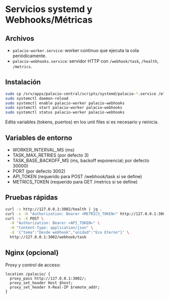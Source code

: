 # Servicios systemd y Webhooks/Métricas

## Archivos
- `palacio-worker.service`: worker continuo que ejecuta la cola periódicamente.
- `palacio-webhooks.service`: servidor HTTP con `/webhook/task`, `/health`, `/metrics`.

## Instalación
```bash
sudo cp /srv/apps/palacio-central/scripts/systemd/palacio-*.service /etc/systemd/system/
sudo systemctl daemon-reload
sudo systemctl enable palacio-worker palacio-webhooks
sudo systemctl start palacio-worker palacio-webhooks
sudo systemctl status palacio-worker palacio-webhooks
```

Edita variables (tokens, puertos) en los unit files si es necesario y reinicia.

## Variables de entorno
- WORKER_INTERVAL_MS (ms)
- TASK_MAX_RETRIES (por defecto 3)
- TASK_BASE_BACKOFF_MS (ms, backoff exponencial; por defecto 30000)
- PORT (por defecto 3002)
- API_TOKEN (requerido para POST /webhook/task si se define)
- METRICS_TOKEN (requerido para GET /metrics si se define)

## Pruebas rápidas
```bash
curl -s http://127.0.0.1:3002/health | jq .
curl -s -H "Authorization: Bearer <METRICS_TOKEN>" http://127.0.0.1:3002/metrics
curl -s -X POST \
  -H "Authorization: Bearer <API_TOKEN>" \
  -H "Content-Type: application/json" \
  -d '{"tema":"Desde webhook","unidad":"Eco Eterno"}' \
  http://127.0.0.1:3002/webhook/task
```

## Nginx (opcional)
Proxy y control de acceso:
```
location /palacio/ {
  proxy_pass http://127.0.0.1:3002/;
  proxy_set_header Host $host;
  proxy_set_header X-Real-IP $remote_addr;
}
```
